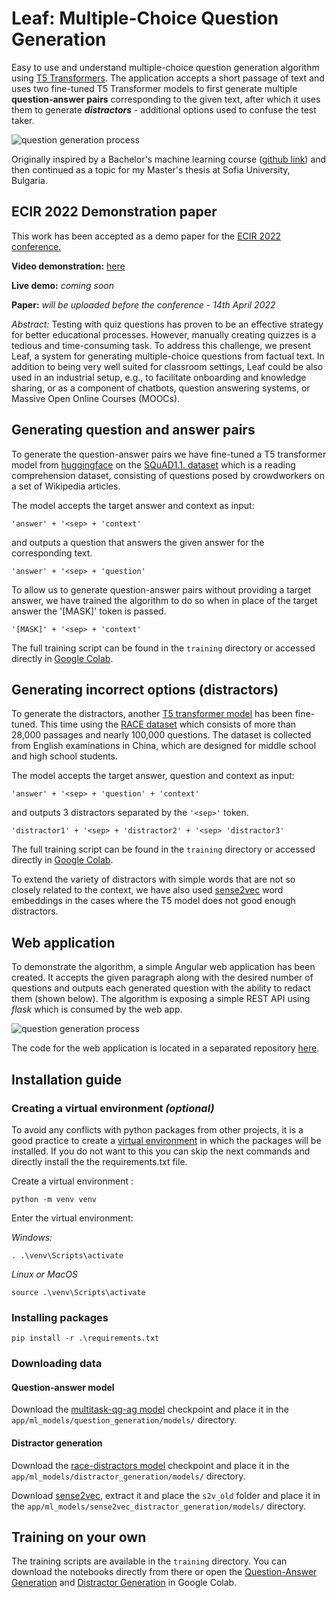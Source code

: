 
# Leaf: Multiple-Choice Question Generation

Easy to use and understand multiple-choice question generation algorithm using  [T5 Transformers](https://ai.googleblog.com/2020/02/exploring-transfer-learning-with-t5.html).  The application accepts a short passage of text and uses two fine-tuned T5 Transformer models to first generate multiple **question-answer pairs** corresponding to the given text, after which it uses them to generate ***distractors***  -  additional options used to confuse the test taker.



![question generation process](https://i.ibb.co/fQwPZZv/qg-process.jpg "question generation process")

Originally inspired by a Bachelor's machine learning course ([github link](https://github.com/KristiyanVachev/Question-Generation)) and then continued as a topic for my Master's thesis at Sofia University, Bulgaria. 

## ECIR 2022 Demonstration paper
This work has been accepted as a demo paper for the [ECIR 2022 conference.](https://ecir2022.org/) 

**Video demonstration:** [here](https://www.youtube.com/watch?v=tpxl-UnfmQc)

**Live demo:** *coming soon*

**Paper:** *will be uploaded before the conference - 14th April 2022*

*Abstract:*
Testing with quiz questions has proven to be an effective strategy for better educational processes. However, manually creating quizzes is a tedious and time-consuming task.  To address this challenge, we present Leaf, a system for generating multiple-choice questions from factual text. In addition to being very well suited for classroom settings, Leaf could be also used in an industrial setup, e.g., to facilitate onboarding and knowledge sharing, or as a component of chatbots, question answering systems, or Massive Open Online Courses (MOOCs).

## Generating question and answer pairs
To generate the question-answer pairs we have fine-tuned a T5 transformer model from [huggingface](https://huggingface.co/transformers/model_doc/t5.html) on the [SQuAD1.1. dataset](https://rajpurkar.github.io/SQuAD-explorer/) which is a reading comprehension dataset, consisting of questions posed by crowdworkers on a set of Wikipedia articles.

The model accepts the target answer and context as input:

    'answer' + '<sep> + 'context' 

and outputs a question that answers the given answer for the corresponding text. 

    'answer' + '<sep> + 'question' 


To allow us to generate question-answer pairs without providing a target answer, we have trained the algorithm to do so when in place of the target answer the '[MASK]' token is passed. 

    '[MASK]' + '<sep> + 'context' 

The full training script can be found in the `training` directory or accessed directly in [Google Colab](https://colab.research.google.com/drive/15GAaD-33jw81sugeBFj_Bp9GkbE_N6E1?usp=sharing). 


## Generating incorrect options  (distractors) 
To generate the distractors, another [T5 transformer model](https://huggingface.co/transformers/model_doc/t5.html)   has been fine-tuned. This time using the [RACE dataset](https://huggingface.co/datasets/race) which consists of more than 28,000 passages and nearly 100,000 questions. The dataset is collected from English examinations in China, which are designed for middle school and high school students.

The model accepts the target answer, question and context as input:

    'answer' + '<sep> + 'question' + 'context' 

and outputs 3 distractors separated by the `'<sep>'` token.

    'distractor1' + '<sep> + 'distractor2' + '<sep> 'distractor3' 


The full training script can be found in the `training` directory or accessed directly in [Google Colab](https://colab.research.google.com/drive/1kWZviQVx1BbelWp0rwZX7H3GIPS7_ZrP?usp=sharing). 

To extend the variety of distractors with simple words that are not so closely related to the context, we have also used [sense2vec](https://pypi.org/project/sense2vec/) word embeddings in the cases where the T5 model does not good enough distractors. 


## Web application
To demonstrate the algorithm, a simple Angular web application has been created. It accepts the given paragraph along with the desired number of questions and outputs each generated question with the ability to redact them (shown below). The algorithm is exposing a simple REST API using *flask* which is consumed by the web app.


![question generation process](https://i.ibb.co/WFJjCgH/1-edited-fullscreen.png "Web application ")

The code for the web application is located in a separated repository [here](https://github.com/KristiyanVachev/QGT-FrontEnd). 





## Installation guide

### Creating a virtual environment *(optional)*
To avoid any conflicts with python packages from other projects, it is a good practice to create a [virtual environment](https://docs.python.org/3/library/venv.html) in which the packages will be installed. If you do not want to this you can skip the next commands and directly install the the requirements.txt file. 

Create a virtual environment :

    python -m venv venv

Enter the virtual environment:

*Windows:*

    . .\venv\Scripts\activate

*Linux or MacOS*

    source .\venv\Scripts\activate

### Installing packages

    pip install -r .\requirements.txt 

### Downloading data

#### Question-answer model
Download the [multitask-qg-ag model](https://drive.google.com/file/d/1-vqF9olcYOT1hk4HgNSYEdRORq-OD5CF/view?usp=sharing) checkpoint and place it in the  `app/ml_models/question_generation/models/` directory.

#### Distractor generation 
Download the [race-distractors model](https://drive.google.com/file/d/1jKdcbc_cPkOnjhDoX4jMjljMkboF-5Jv/view?usp=sharing) checkpoint and place it in the  `app/ml_models/distractor_generation/models/` directory.

Download [sense2vec](https://github.com/explosion/sense2vec/releases/download/v1.0.0/s2v_reddit_2015_md.tar.gz), extract it and place the `s2v_old`  folder  and place it in the `app/ml_models/sense2vec_distractor_generation/models/` directory.

## Training on your own
The training scripts are available in the `training` directory.  You can download the notebooks directly from there or open the  [Question-Answer Generation](https://colab.research.google.com/drive/15GAaD-33jw81sugeBFj_Bp9GkbE_N6E1?usp=sharing) and [Distractor Generation](https://colab.research.google.com/drive/1kWZviQVx1BbelWp0rwZX7H3GIPS7_ZrP?usp=sharing) in Google Colab. 
